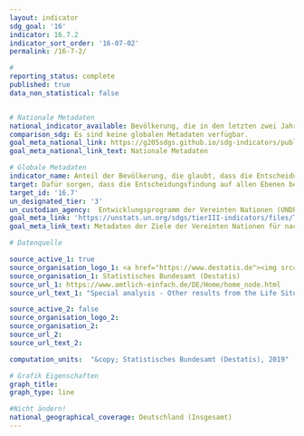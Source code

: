 ```yaml
---
layout: indicator
sdg_goal: '16'
indicator: 16.7.2
indicator_sort_order: '16-07-02'
permalink: /16-7-2/

#
reporting_status: complete
published: true
data_non_statistical: false


# Nationale Metadaten
national_indicator_available: Bevölkerung, die in den letzten zwei Jahren ihre Erfahrungen mit öffentlichen Einrichtungen als diskriminierungsfrei erachtet
comparison_sdg: Es sind keine globalen Metadaten verfügbar.
goal_meta_national_link: https://g205sdgs.github.io/sdg-indicators/public/MetaDe/16.7.2.pdf
goal_meta_national_link_text: Nationale Metadaten

# Globale Metadaten
indicator_name: Anteil der Bevölkerung, die glaubt, dass die Entscheidungsfindung inklusiv und bedarfsgesteuert ist, nach Geschlecht, Alter, Behinderung und Bevölkerungsgruppe
target: Dafür sorgen, dass die Entscheidungsfindung auf allen Ebenen bedarfsorientiert, inklusiv, partizipatorisch und repräsentativ ist
target_id: '16.7'
un_designated_tier: '3'
un_custodian_agency:  Entwicklungsprogramm der Vereinten Nationen (UNDP)
goal_meta_link: 'https://unstats.un.org/sdgs/tierIII-indicators/files/Tier3-16-07-02.pdf'
goal_meta_link_text: Metadaten der Ziele der Vereinten Nationen für nachhaltige Entwicklung

# Datenquelle

source_active_1: true
source_organisation_logo_1: <a href="https://www.destatis.de"><img src="https://g205sdgs.github.io/sdg-indicators/public/logos/destatis.png" alt="Logo Destatis" /></a>
source_organisation_1: Statistisches Bundesamt (Destatis)
source_url_1: https://www.amtlich-einfach.de/DE/Home/home_node.html
source_url_text_1: "Special analysis - Other results from the Life Situation Survey"

source_active_2: false
source_organisation_logo_2:
source_organisation_2:
source_url_2:
source_url_text_2:

computation_units:  "&copy; Statistisches Bundesamt (Destatis), 2019"

# Grafik Eigenschaften
graph_title:
graph_type: line

#Nicht ändern!
national_geographical_coverage: Deutschland (Insgesamt)
---
```

